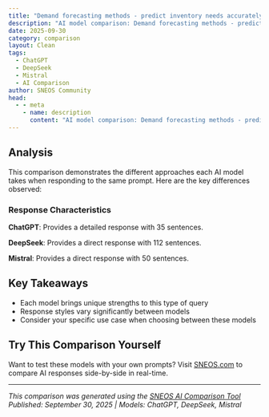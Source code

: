 ```yaml
---
title: "Demand forecasting methods - predict inventory needs accurately"
description: "AI model comparison: Demand forecasting methods - predict inventory needs accurately..."
date: 2025-09-30
category: comparison
layout: Clean
tags:
  - ChatGPT
  - DeepSeek
  - Mistral
  - AI Comparison
author: SNEOS Community
head:
  - - meta
    - name: description
      content: "AI model comparison: Demand forecasting methods - predict inventory needs accurately..."
---
```


<ChatComparison
  title="Demand forecasting methods - predict inventory needs accurately"
  prompt="Demand forecasting methods - predict inventory needs accurately"
  :responses='{"ChatGPT": "Demand forecasting is essential for predicting inventory needs accurately, helping businesses reduce stockouts, minimize holding costs, and optimize supply chain operations. Several methods can be used to forecast demand, each suited to different types of data, time horizons, and business contexts. Here are some common demand forecasting methods:\n\n### 1. Qualitative Methods\nThese methods rely on expert judgment, opinions, and market research, often used when there is little historical data available.\n\n- **Delphi Method:** A panel of experts answers questionnaires in multiple rounds, with anonymized feedback provided after each round to reach a consensus.\n- **Market Research:** Surveys, interviews, and focus groups to gauge customer interest and buying intentions.\n- **Expert Opinion:** Leverages the experience of sales teams, marketing, and industry specialists.\n\n### 2. Time Series Analysis\nUses historical sales data to identify patterns such as trends, seasonality, and cycles, projecting them into the future.\n\n- **Moving Average:** Smooths out fluctuations by averaging sales over a set number of past periods.\n- **Exponential Smoothing:** Assigns more weight to recent data points; variants include Simple Exponential Smoothing, Holt\u2019s Linear Trend Model, and Holt-Winters Seasonal Model.\n- **ARIMA (AutoRegressive Integrated Moving Average):** A sophisticated model that captures various patterns in time series data including trends and seasonality.\n\n### 3. Causal Models\nThese models assume that demand is affected by one or more independent variables.\n\n- **Regression Analysis:** Models the relationship between demand and factors such as price, marketing spend, economic indicators, or demographics.\n- **Econometric Models:** Combine multiple regression equations to capture complex economic interactions affecting demand.\n\n### 4. Machine Learning Methods\nUtilize algorithms that can detect complex nonlinear relationships and interactions from large datasets.\n\n- **Random Forests**\n- **Gradient Boosting Machines (e.g., XGBoost)**\n- **Neural Networks**\n- **Support Vector Machines**\n\nThese models require substantial historical data but can improve accuracy by incorporating many demand drivers.\n\n### 5. Inventory-based Forecasting\nFocus on replenishment needs rather than predicting exact demand numbers.\n\n- **Order Point/Reorder Point (ROP):** Trigger orders when stock falls below a certain level, often based on average lead time demand plus safety stock.\n- **Economic Order Quantity (EOQ):** Determines optimal order quantity to minimize total inventory costs.\n\n---\n\n### Best Practices for Accurate Demand Forecasting\n\n- **Combine Multiple Methods:** Use a blend of qualitative and quantitative techniques to balance data-driven insights with expert knowledge.\n- **Incorporate Seasonality and Trends:** Adjust forecasts for known cycles, holidays, and long-term growth or decline.\n- **Use Real-Time Data:** Include recent sales, market trends, and external factors for better responsiveness.\n- **Segment Products:** Different forecasting methods may apply to different product categories (e.g., fast-moving vs. slow-moving).\n- **Regularly Update Forecasts:** Frequent revision based on actual sales helps keep predictions accurate.\n- **Collaboration:** Coordinate with sales, marketing, and supply chain teams to integrate various insights.\n\n---\n\n### Summary Table of Demand Forecasting Methods\n\n| Method | Data Requirement | Best for | Advantages | Limitations |\n|----------------------|----------------------|-----------------------------------|--------------------------------|-------------------------------|\n| Delphi Method | Expert opinions | New products, no historical data | Leverages expert knowledge | Subjective, time-consuming |\n| Moving Average | Historical sales | Stable demand patterns | Simple, easy to compute | Lags behind trend changes |\n| Exponential Smoothing| Historical sales | Data with trends or seasonality | Responsive to recent changes | Sensitive to parameter choice |\n| ARIMA | Time series data | Complex trends and seasonal data | High accuracy if configured well| Requires statistical expertise|\n| Regression Analysis | Multiple variables | Demand influenced by external factors| Explains demand drivers | Needs good data on predictors |\n| Machine Learning | Large datasets | Complex patterns, big data | Can model nonlinearities | Data-hungry, black-box models |\n\n---\n\nBy choosing and combining appropriate forecasting methods, businesses can significantly improve the accuracy of their demand predictions and inventory management.", "DeepSeek": "Of course. Accurate demand forecasting is the cornerstone of efficient inventory management. Getting it right means having the right products, in the right quantities, at the right time\u2014boosting sales, customer satisfaction, and profitability.\n\nHere is a comprehensive guide to demand forecasting methods, designed to help you predict inventory needs accurately.\n\n---\n\n### The Core Principle: Blend Art with Science\nThe most accurate forecasts combine **quantitative data** (the numbers) with **qualitative insights** (the context). No single method is perfect for every situation.\n\n### A Framework for Choosing the Right Method\n\nBefore diving in, ask these questions:\n1. **What is my forecasting horizon?** (Short-term vs. Long-term)\n2. **What data do I have available?** (Historical sales, market data, etc.)\n3. **What is the nature of my product?** (New product, stable product, seasonal product?)\n4. **What are my resources?** (Time, budget, analytical skills)\n\n---\n\n## Categories of Demand Forecasting Methods\n\n### 1. Qualitative Methods (The \u0022Art\u0022)\nRely on human judgment and expert opinion. Best for new products with no history, long-term strategic planning, or when disrupting events (like a pandemic) make historical data less relevant.\n\n* **Market Research:** Conducting surveys, focus groups, and customer interviews to gauge intent and preferences.\n * *Best for:* Launching new products, entering new markets.\n* **Delphi Method:** A structured process where a panel of experts answers questionnaires in multiple rounds. After each round, a facilitator provides an anonymous summary of the experts\u0027 forecasts. The process repeats until a consensus is reached.\n * *Best for:* Long-range forecasting and navigating high uncertainty.\n* **Sales Force Composite:** Aggregating the forecasts and insights from your sales team, who are closest to the customers.\n * *Best for:* Incorporating ground-level market intelligence.\n* **Executive Opinion (Jury of Executive Opinion):** High-level managers from sales, production, finance, and marketing pool their knowledge to create a forecast.\n * *Best for:* Strategic business planning and budget forecasting.\n\n### 2. Quantitative Methods (The \u0022Science\u0022)\nRely on historical data and statistical models. These are highly objective and excellent for products with stable demand patterns.\n\n#### A. Time Series Models\nAssume that future demand will follow patterns from the past. They decompose historical data into several components:\n* **Trend:** The long-term upward or downward movement.\n* **Seasonality:** Regular, predictable fluctuations related to seasons, months, or holidays.\n* **Cycle:** Longer-term, non-seasonal fluctuations (e.g., economic cycles).\n* **Random Noise:** Irregular, unexplainable variations.\n\n**Common Time Series Techniques:**\n\n* **Naive Forecast:** The forecast for the next period is equal to the actual demand in the current period.\n * *Formula:* \u0060Next Period Forecast = Current Period Actual Demand\u0060\n * *Best for:* A simple baseline to compare against more complex models.\n* **Simple Moving Average (SMA):** The forecast is the average demand over a specific number of recent periods.\n * *Formula:* \u0060Forecast = (Sum of Demand in previous n periods) / n\u0060\n * *Best for:* Stabilizing data with a lot of random noise; products with no strong trend or seasonality.\n* **Weighted Moving Average:** Similar to SMA, but assigns different weights to past data, giving more importance to recent periods.\n * *Best for:* When recent history is a better predictor than older history.\n* **Exponential Smoothing:** A sophisticated form of weighted moving average that uses a smoothing constant (alpha) to give exponentially decreasing weights to older data. It\u0027s simple but powerful.\n * *Best for:* Short-term forecasting for a large number of items; it adapts well to changes.\n* **Holt\u0027s Method (Double Exponential Smoothing):** Extends exponential smoothing to capture **trend**.\n * *Best for:* Data with a trend but no seasonality.\n* **Holt-Winters Method (Triple Exponential Smoothing):** Extends Holt\u0027s method to also capture **seasonality**.\n * *Best for:* Data with both a trend and a clear seasonal pattern (e.g., winter coats, holiday decorations).\n\n#### B. Causal Models (Associative Models)\nThese models identify the cause-and-effect relationship between demand and other internal or external variables.\n\n* **Linear Regression:** The most common causal method. It models the relationship between demand (the dependent variable) and one or more independent variables (e.g., marketing spend, price, economic indicators, weather).\n * *Formula:* \u0060Demand (Y) = a \u002B b1*(Marketing Spend) \u002B b2*(Price) \u002B ...\u0060\n * *Best for:* Understanding the impact of specific business decisions or external factors on demand.\n\n---\n\n## A Practical Step-by-Step Process for Accurate Inventory Forecasting\n\n1. **Collect and Clean Your Data:**\n * **What you need:** At least 2-3 years of historical sales data (at a weekly or daily level), plus data on promotions, pricing, stockouts, and new product launches.\n * **Crucial Step:** Clean the data! Remove outliers and periods with major stockouts, as they don\u0027t represent true demand.\n\n2. **Analyze Data and Choose a Method:**\n * Plot your historical data. Look for trends, seasonality, and any obvious cycles.\n * **Stable, Mature Product?** Use a **Time Series** method (e.g., Exponential Smoothing or Holt-Winters).\n * **Demand Influenced by Marketing/Pricing?** Use a **Causal** method (e.g., Linear Regression).\n * **New Product or Major Market Shift?** Use a **Qualitative** method (e.g., Market Research) or look at analogous products.\n\n3. **Generate the Forecast:**\n * Use software to run your chosen model. This can be done in Excel, specialized inventory management systems, or advanced analytics platforms.\n\n4. **Incorporate Qualitative Factors (The \u0022Reconciliation\u0022):**\n * This is where the \u0022art\u0022 meets the \u0022science.\u0022 Adjust the statistical forecast based on:\n * Upcoming marketing campaigns.\n * Competitor actions.\n * Economic forecasts.\n * Sales team feedback.\n\n5. **Monitor, Measure, and Refine:**\n * **Track Forecast Accuracy:** Use metrics like **Mean Absolute Percentage Error (MAPE)** or **Mean Absolute Error (MAE)**.\n * \u0060MAPE = ( |Actual - Forecast| / Actual ) * 100\u0060 (averaged over all periods)\n * **Continuously Improve:** No model is perfect forever. Regularly re-evaluate your method and adjust as your business and market change.\n\n---\n\n## Best Practices for Maximum Accuracy\n\n* **Forecast at the Right Level:** Don\u0027t just forecast at the total company level. Forecast by **Product Category**, **SKU**, and even **Location** for more precision.\n* **Embrace Technology:** Use an **Inventory Management System (IMS)** or **Enterprise Resource Planning (ERP)** system with built-in forecasting tools. For advanced needs, consider dedicated **demand planning software**.\n* **Collaborate Across Departments:** Create a **Sales \u0026 Operations Planning (S\u0026OP)** process where sales, marketing, finance, and supply chain teams jointly agree on a single, unified forecast.\n* **Account for Lead Time:** Your forecast must cover your supplier\u0027s lead time. If it takes a month to get stock, you need to forecast demand at least one month into the future.\n* **Calculate Safety Stock:** No forecast is 100% accurate. **Safety stock** is a buffer to protect against unexpected demand spikes or supply delays.\n * *Simple Formula:* \u0060Safety Stock = (Max Daily Demand * Max Lead Time) - (Average Daily Demand * Average Lead Time)\u0060\n * *Advanced Formula:* (Uses standard deviations of demand and lead time for more precision).\n\n### Summary Table: Choosing a Method\n\n| Method | Best For | Data Required | Complexity |\n| :--- | :--- | :--- | :--- |\n| **Market Research** | New Products, New Markets | Customer Surveys | Low-Medium |\n| **Naive / Moving Avg.** | Stable demand, Short-term | Historical Sales | Low |\n| **Exponential Smoothing** | Short-term, many SKUs | Historical Sales | Low |\n| **Holt-Winters** | Trended \u0026 Seasonal Data | 2\u002B years of Historical Sales | Medium |\n| **Linear Regression** | Impact of Marketing, Price | Sales \u002B other variables (e.g., ad spend) | Medium-High |\n\nBy systematically applying these methods and following a disciplined process, you can transform demand forecasting from a guessing game into a strategic advantage, leading to optimized inventory levels, reduced costs, and happier customers.", "Mistral": "Demand forecasting is a critical component of inventory management, helping businesses predict future inventory needs accurately. Various methods can be employed to achieve this, each with its own strengths and weaknesses. Here are some commonly used demand forecasting methods:\n\n### 1. **Time Series Analysis**\n - **Moving Average:** Averages past data points to smooth out short-term fluctuations and highlight longer-term trends.\n - **Exponential Smoothing:** Gives more weight to recent data points, making it more responsive to recent changes.\n - **ARIMA (AutoRegressive Integrated Moving Average):** Combines autoregression, differencing, and moving averages to model time series data.\n\n### 2. **Regression Analysis**\n - **Linear Regression:** Establishes a linear relationship between the dependent variable (demand) and one or more independent variables (e.g., price, seasonality).\n - **Multiple Regression:** Extends linear regression to include multiple independent variables.\n - **Logistic Regression:** Useful for binary outcomes, such as predicting whether a product will be in demand or not.\n\n### 3. **Machine Learning Techniques**\n - **Decision Trees:** Use a tree-like model of decisions to predict demand based on various factors.\n - **Random Forests:** An ensemble method that combines multiple decision trees to improve accuracy.\n - **Neural Networks:** Complex models that can capture non-linear relationships and patterns in the data.\n - **Support Vector Machines (SVM):** Effective for classification and regression tasks, especially in high-dimensional spaces.\n\n### 4. **Croston\u2019s Method**\n - Particularly useful for intermittent demand patterns, where demand occurs sporadically. It estimates the average time between demands and the average quantity demanded.\n\n### 5. **Seasonal Decomposition**\n - **Seasonal Decomposition of Time Series (STL):** Breaks down the time series into trend, seasonal, and residual components to better understand the underlying patterns.\n\n### 6. **Causal Models**\n - **Econometric Models:** Incorporate economic factors such as GDP, unemployment rates, and consumer confidence to predict demand.\n - **Granger Causality:** Determines whether one time series can predict another, useful for identifying leading indicators.\n\n### 7. **Judgmental Methods**\n - **Delphi Method:** A structured communication technique that relies on a panel of experts to reach a consensus forecast.\n - **Executive Opinion:** Involves gathering insights from senior management or experts within the organization.\n\n### 8. **Hybrid Models**\n - Combine multiple forecasting methods to leverage the strengths of each. For example, combining time series analysis with machine learning techniques.\n\n### 9. **Market Research**\n - **Surveys and Polls:** Directly asking customers about their future purchasing intentions.\n - **Focus Groups:** Gathering qualitative data from a small group of consumers to understand their preferences and behaviors.\n\n### 10. **Scenario Analysis**\n - **What-If Analysis:** Exploring different scenarios and their potential impacts on demand.\n - **Monte Carlo Simulation:** Using random sampling to simulate a wide range of possible outcomes and their probabilities.\n\n### Best Practices for Accurate Demand Forecasting\n1. **Data Quality:** Ensure that the data used for forecasting is accurate, complete, and relevant.\n2. **Historical Data:** Use a sufficient amount of historical data to capture trends and seasonality.\n3. **External Factors:** Consider external factors such as economic conditions, market trends, and competitor actions.\n4. **Continuous Monitoring:** Regularly update and monitor forecasts to adjust for changes in demand patterns.\n5. **Feedback Loop:** Incorporate feedback from actual demand to improve future forecasts.\n6. **Technology:** Utilize advanced analytics and forecasting software to enhance accuracy and efficiency.\n\nBy selecting the appropriate method or combination of methods and following best practices, businesses can significantly improve the accuracy of their demand forecasts and optimize inventory management."}' 
  published-date="22:46"
/>

## Analysis

This comparison demonstrates the different approaches each AI model takes when responding to the same prompt. Here are the key differences observed:

### Response Characteristics

**ChatGPT**: Provides a detailed response with 35 sentences. 

**DeepSeek**: Provides a direct response with 112 sentences. 

**Mistral**: Provides a direct response with 50 sentences. 

## Key Takeaways

- Each model brings unique strengths to this type of query
- Response styles vary significantly between models
- Consider your specific use case when choosing between these models

## Try This Comparison Yourself

Want to test these models with your own prompts? Visit [SNEOS.com](https://sneos.com) to compare AI responses side-by-side in real-time.

---

*This comparison was generated using the [SNEOS AI Comparison Tool](https://sneos.com)*
*Published: September 30, 2025 | Models: ChatGPT, DeepSeek, Mistral*
